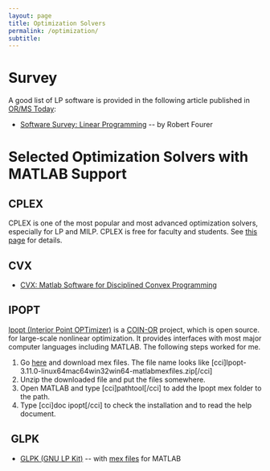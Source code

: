 ```yaml
---
layout: page
title: Optimization Solvers
permalink: /optimization/
subtitle:
---
```


<h1>Survey</h1>
A good list of LP software is provided in the following article published in <a href="http://www.orms-today.org/" target="_blank">OR/MS Today</a>:
<ul>
	<li><a href="http://viewer.zmags.com/publication/21b06022#/21b06022/42" target="_blank">Software Survey: Linear Programming</a> -- by Robert Fourer</li>
</ul>
<h1>Selected Optimization Solvers with MATLAB Support</h1>
<h2>CPLEX</h2>
CPLEX is one of the most popular and most advanced optimization solvers, especially for LP and MILP. CPLEX is free for faculty and students. See <a title="CPLEX" href="http://www.chkwon.net/resources/computer-help/cplex/">this page</a> for details.
<h2>CVX</h2>
<ul>
	<li><a href="http://cvxr.com/cvx/" target="_blank">CVX: Matlab Software for Disciplined Convex Programming</a></li>
</ul>
<h2>IPOPT</h2>
<a href="https://projects.coin-or.org/Ipopt" target="_blank">Ipopt (Interior Point OPTimizer)</a> is a <a href="http://www.coin-or.org/" target="_blank">COIN-OR</a> project, which is open source. for large-scale nonlinear optimization. It provides interfaces with most major computer languages including MATLAB. The following steps worked for me.
<ol>
	<li>Go <a href="http://www.coin-or.org/download/binary/Ipopt/" target="_blank">here</a> and download mex files. The file name looks like [cci]Ipopt-3.11.0-linux64mac64win32win64-matlabmexfiles.zip[/cci]</li>
	<li>Unzip the downloaded file and put the files somewhere.</li>
	<li>Open MATLAB and type [cci]pathtool[/cci] to add the Ipopt mex folder to the path.</li>
	<li>Type [cci]doc ipopt[/cci] to check the installation and to read the help document.</li>
</ol>
<h2> GLPK</h2>
<ul>
	<li><a href="http://www.gnu.org/software/glpk/glpk.html" target="_blank">GLPK (GNU LP Kit)</a> -- with <a href="http://glpkmex.sourceforge.net/" target="_blank">mex files</a> for MATLAB</li>
</ul>
&nbsp;

&nbsp;
